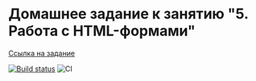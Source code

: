 # Домашнее задание к занятию "5. Работа с HTML-формами"

[Ссылка на задание](https://github.com/netology-code/ahj-homeworks/tree/video/forms)

[![Build status](https://ci.appveyor.com/api/projects/status/e18kre94op63oxrd?svg=true)](https://ci.appveyor.com/project/Zunickx/ahj-forms)
![CI](https://github.com/Zunickx/ahj-forms/actions/workflows/web.yml/badge.svg)
